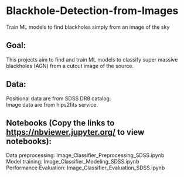 # Blackhole-Detection-from-Images
Train ML models to find blackholes simply from an image of the sky
## Goal:
This projects aim to find and train ML models to classify super massive blackholes (AGN) from a cutout image of the source.

## Data:
Positional data are from SDSS DR8 catalog. <br>
Image data are from hips2fits service. <br>

## Notebooks (Copy the links to https://nbviewer.jupyter.org/ to view notebooks):
Data preprocessing: Image_Classifier_Preprocessing_SDSS.ipynb <br>
Model training: Image_Classifier_Modeling_SDSS.ipynb <br>
Performance Evaluation: Image_Classifier_Evaluation_SDSS.ipynb <br>

